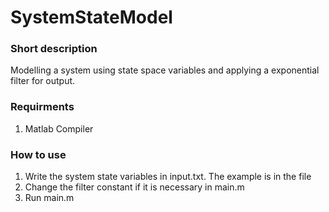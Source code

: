 # SystemStateModel

### Short description
Modelling a system using state space variables and applying a exponential filter for output.

### Requirments
1. Matlab Compiler

### How to use
1. Write the system state variables in input.txt. The example is in the file
2. Change the filter constant if it is necessary in main.m
3. Run main.m
